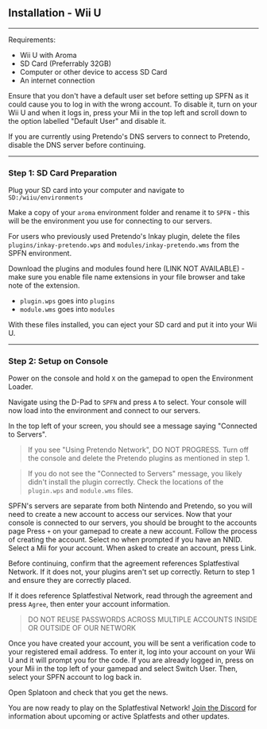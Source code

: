 ## Installation - Wii U

---

Requirements:
- Wii U with Aroma
- SD Card (Preferrably 32GB)
- Computer or other device to access SD Card
- An internet connection

Ensure that you don't have a default user set before setting up SPFN as it could cause you to log in with the wrong account. To disable it, turn on your Wii U and when it logs in, press your Mii in the top left and scroll down to the option labelled "Default User" and disable it.

If you are currently using Pretendo's DNS servers to connect to Pretendo, disable the DNS server before continuing.

---

### Step 1: SD Card Preparation

Plug your SD card into your computer and navigate to `SD:/wiiu/environments`

Make a copy of your `aroma` environment folder and rename it to `SPFN` - this will be the environment you use for connecting to our servers.

For users who previously used Pretendo's Inkay plugin, delete the files `plugins/inkay-pretendo.wps` and `modules/inkay-pretendo.wms` from the SPFN environment.

Download the plugins and modules found here (LINK NOT AVAILABLE) - make sure you enable file name extensions in your file browser and take note of the extension.

- `plugin.wps` goes into `plugins`
- `module.wms` goes into `modules`

With these files installed, you can eject your SD card and put it into your Wii U.

---

### Step 2: Setup on Console

Power on the console and hold `X` on the gamepad to open the Environment Loader.

Navigate using the D-Pad to `SPFN` and press `A` to select. Your console will now load into the environment and connect to our servers.

In the top left of your screen, you should see a message saying "Connected to Servers".

> If you see "Using Pretendo Network", DO NOT PROGRESS. Turn off the console and delete the Pretendo plugins as mentioned in step 1.

> If you do not see the "Connected to Servers" message, you likely didn't install the plugin correctly. Check the locations of the `plugin.wps` and `module.wms` files.

SPFN's servers are separate from both Nintendo and Pretendo, so you will need to create a new account to access our services. Now that your console is connected to our servers, you should be brought to the accounts page Press `+` on your gamepad to create a new account. Follow the process of creating the account. Select no when prompted if you have an NNID. Select a Mii for your account. When asked to create an account, press Link.

Before continuing, confirm that the agreement references Splatfestival Network. If it does not, your plugins aren't set up correctly. Return to step 1 and ensure they are correctly placed.

If it does reference Splatfestival Network, read through the agreement and press `Agree`, then enter your account information.

> DO NOT REUSE PASSWORDS ACROSS MULTIPLE ACCOUNTS INSIDE OR OUTSIDE OF OUR NETWORK

Once you have created your account, you will be sent a verification code to your registered email address. To enter it, log into your account on your Wii U and it will prompt you for the code. If you are already logged in, press on your Mii in the top left of your gamepad and select Switch User. Then, select your SPFN account to log back in.

Open Splatoon and check that you get the news.

You are now ready to play on the Splatfestival Network! [Join the Discord](https://discord.gg/grMSxZf) for information about upcoming or active Splatfests and other updates.
